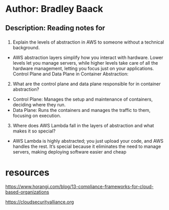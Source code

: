 # Author: Bradley Baack

## Description: Reading notes for

### 


1) Explain the levels of abstraction in AWS to someone without a technical background.
  - AWS abstraction layers simplify how you interact with hardware. Lower levels let you manage servers, while higher levels take care of all the hardware management, letting you focus just on your applications.
Control Plane and Data Plane in Container Abstraction:
2) What are the control plane and data plane responsible for in container abstraction?
  - Control Plane: Manages the setup and maintenance of containers, deciding where they run.
  - Data Plane: Runs the containers and manages the traffic to them, focusing on execution.
3) Where does AWS Lambda fall in the layers of abstraction and what makes it so special?
  - AWS Lambda is highly abstracted; you just upload your code, and AWS handles the rest. It’s special because it eliminates the need to manage servers, making deploying software easier and cheap


# resources
https://www.horangi.com/blog/13-compliance-frameworks-for-cloud-based-organizations

https://cloudsecurityalliance.org

